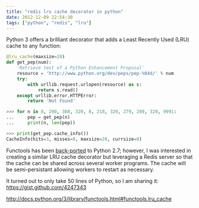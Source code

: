 ```yaml
---
title: "redis lru cache decorator in python"
date: 2012-12-09 22:54:30
tags: ["python", "redis", "lru"]
---
```


Python 3 offers a brilliant decorator that adds a Least Recently Used (LRU)
cache to any function:

```python
@lru_cache(maxsize=20)
def get_pep(num):
    'Retrieve text of a Python Enhancement Proposal'
    resource = 'http://www.python.org/dev/peps/pep-%04d/' % num
    try:
        with urllib.request.urlopen(resource) as s:
            return s.read()
    except urllib.error.HTTPError:
        return 'Not Found'

>>> for n in 8, 290, 308, 320, 8, 218, 320, 279, 289, 320, 9991:
...     pep = get_pep(n)
...     print(n, len(pep))

>>> print(get_pep.cache_info())
CacheInfo(hits=3, misses=8, maxsize=20, currsize=8)
```

Functools has been [back-ported][1] to Python 2.7; however, I was interested in
creating a similar LRU cache decorator but leveraging a Redis server so that
the cache can be shared across several worker programs. The cache will be
semi-persistant allowing workers to restart as necessary. 

It turned out to only take 50 lines of Python, so I am sharing it:   
https://gist.github.com/4247343

[1]:https://github.com/MiCHiLU/python-functools32

http://docs.python.org/3/library/functools.html#functools.lru_cache

